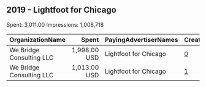## 2019 - Lightfoot for Chicago 
Spent: 3,011.00
Impressions: 1,008,718

|OrganizationName|Spent|PayingAdvertiserNames|CreativeUrls|Impressions|Genders|AgeBrackets|CountryCodes|BillingAddresses|CandidateBallotInformation|
|:---|---:|:---|:---|---:|:---|:---|:---|:---|:---|
|We Bridge Consulting LLC|1,998.00 USD|Lightfoot for Chicago|[0](https://www.snap.com/political-ads/asset/9f457bd629de892ab4e90791d2be2670cc78c4159e67053bbde812c7110c3e35?mediaType=png)|645,114||18+|united states|US||
|We Bridge Consulting LLC|1,013.00 USD|Lightfoot for Chicago|[1](https://www.snap.com/political-ads/asset/dac57692c65c5a86f43d38b8b5608d41a99ff291a7bca93139ce0f6b4ae260eb?mediaType=png)|363,604||18+|united states|US||
